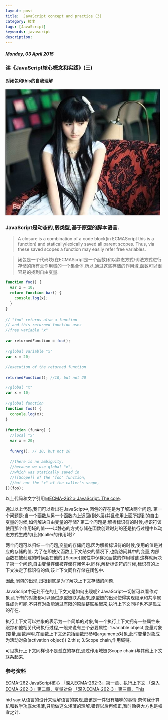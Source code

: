 ```yaml
---
layout: post
title:  JavaScript concept and practice (3)
category: 技术
tags: [JavaScript]
keywords: javascript
description: 
---
```


##### Monday, 03 April 2015

### 读《JavaScript核心概念和实践》(三)

#### 对闭包和this的自我理解

![夏达](/../../assets/img/tech/2015/xiada_0.jpg)

### JavaScript是动态的,弱类型,基于原型的脚本语言.

> A closure is a combination of a code block(in ECMAScript this is a function) and statically/lexically saved all parent scopes. Thus, via these saved scopes a function may easily refer free variables.

> 闭包是一个代码块(在ECMAScript是一个函数)和以静态方式/词法方式进行存储的所有父作用域的一个集合体.所以,通过这些存储的作用域,函数可以很容易的找到自由变量.

````javascript
function foo() {
  var x = 10;
  return function bar() {
    console.log(x);
  }
}

// "foo" returns also a function
// and this returned function uses
//free variable "x"

var returnedFunction = foo();

//global variable "x"
var x = 20;

//execution of the returned function

returnedFunction(); //10, but not 20

````


````javascript
//global "x"
var x = 10;

//global function
function foo() {
  console.log(x);
}

(function (funArg) {
  //local "x"
  var x = 20;
  
  funArg(); // 10, but not 20
  
  //there is no ambiguity,
  //because we use global "x",
  //which was statically saved in
  //[[Scope]] of the "foo" function,
  //but not the "x" of the caller's scope,
})(foo);

````


以上代码和文字引用自[ECMA-262 » JavaScript. The core](http://dmitrysoshnikov.com/ecmascript/javascript-the-core/#closures).

通过以上代码,我们可以看出在JavaScipt中,闭包的存在是为了解决两个问题.
第一个问题是:当一个函数从另一个函数向上返回(到外层)并且使用上面所提到的自由变量的时候,如何解决自由变量的存储?
第二个问题是:解析标识符的时候,标识符该使用那个作用域的值----以静态的方式存储在函数创建时刻的还是执行过程中以动态方式生成的(比如caller的作用域)?

两个问题可以归结一个问题,变量的存储问题.因为解析标识符的时候,使用的值是对应的存储的值.
为了在即使父函数上下文结束的情况下,也能访问其中的变量,内部函数在被创建的时候会在他的[[Scope]]属性中保存父函数的作用域链.这样就解决了第一个问题,自由变量存储被存储在闭包中.同样,解析标识符的时候,标识符的上下文决定了标识符的值,该上下文同样存储在闭包中.

因此,闭包的出现,归根到底是为了解决上下文存储的问题.

JavaScript中无处不在的上下文又是如何出现呢?
JavaScript一切皆可以看作对象.而所有的对象都可以通过原型链联系起来,原型链的出现使得实现继承和共享属性成为可能.不只有对象能通过有限的原型链联系起来,执行上下文同样也不是孤立的存在.

执行上下文可以抽象的表示为一个简单的对象,每一个执行上下文拥有一些属性来跟踪和他相关代码执行过程,一般来说有三个必要属性:
1.variable object,变量对象(变量,函数声明,在函数上下文还包括函数形参和arguments对象,此时变量对象成为活动对象(activation object))
2.this;
3.Scope chain,作用域链.

可见执行上下文同样也不是孤立的存在,通过作用域链(Scope chain)与其他上下文联系起来.

### 参考资料

[ECMA-262](http://dmitrysoshnikov.com/)
[JavaScript核心](http://weizhifeng.net/javascript-the-core.html#closures)
[「深入ECMA-262-3」第一章、执行上下文](http://weizhifeng.net/chapter-1-execution-contexts.html)
[「深入ECMA-262-3」第二章、变量对象](http://weizhifeng.net/chapter-2-variable-object.html)
[「深入ECMA-262-3」第三章、This](http://weizhifeng.net/chapter-3-this.html)

hid say:从语言的设计来理解语言的实现,应该是一件很有趣味的事情.奈何我计算机和数学功底太浅薄,只能做这么浅薄的理解.错误以后再修正,暂时贻笑大方也是权宜之计.


